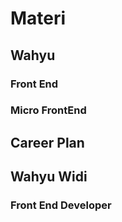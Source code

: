 # Materi
## Wahyu
### Front End

### Micro FrontEnd

## Career Plan
## Wahyu Widi
### Front End Developer